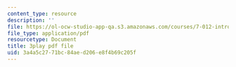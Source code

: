 ```yaml
---
content_type: resource
description: ''
file: https://ol-ocw-studio-app-qa.s3.amazonaws.com/courses/7-012-introduction-to-biology-fall-2004/3a4a5c2771bc84aed206e8f4b69c205f_os0qdddXrMs.pdf
file_type: application/pdf
resourcetype: Document
title: 3play pdf file
uid: 3a4a5c27-71bc-84ae-d206-e8f4b69c205f
---
```

